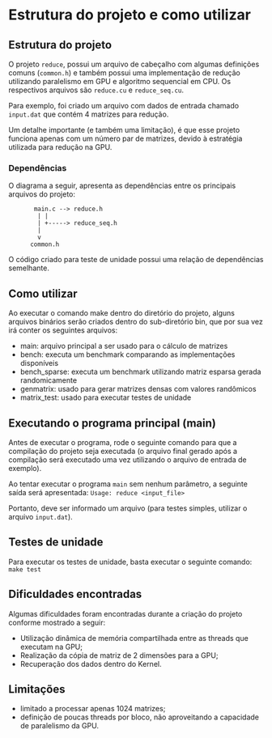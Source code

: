 # Estrutura do projeto e como utilizar

## Estrutura do projeto

  O projeto `reduce`, possui um arquivo de cabeçalho com algumas definições comuns (`common.h`) e também possui uma implementação de redução utilizando paralelismo em GPU e algoritmo sequencial em CPU. Os respectivos arquivos são `reduce.cu` e `reduce_seq.cu`.

  Para exemplo, foi criado um arquivo com dados de entrada chamado `input.dat` que contém 4 matrizes para redução.

  Um detalhe importante (e também uma limitação), é que esse projeto funciona apenas com um número par de matrizes, devido à estratégia utilizada para redução na GPU.

### Dependências

  O diagrama a seguir, apresenta as dependências entre os principais arquivos do projeto:

```
       main.c --> reduce.h
        | |
        | +-----> reduce_seq.h
        |
        v
      common.h
```

  O código criado para teste de unidade possui uma relação de dependências semelhante.

## Como utilizar

  Ao executar o comando make dentro do diretório do projeto, alguns arquivos binários serão criados dentro do sub-diretório bin, que por sua vez irá conter os seguintes arquivos:

  - main: arquivo principal a ser usado para o cálculo de matrizes
  - bench: executa um benchmark comparando as implementações disponíveis
  - bench_sparse: executa um benchmark utilizando matriz esparsa gerada randomicamente
  - genmatrix: usado para gerar matrizes densas com valores randômicos
  - matrix_test: usado para executar testes de unidade

## Executando o programa principal (main)

  Antes de executar o programa, rode o seguinte comando para que a compilação do projeto seja executada (o arquivo final gerado após a compilação será executado uma vez utilizando o arquivo de entrada de exemplo).

  Ao tentar executar o programa `main` sem nenhum parâmetro, a seguinte saída será apresentada:
  `Usage: reduce <input_file>`

  Portanto, deve ser informado um arquivo (para testes simples, utilizar o arquivo `input.dat`).

## Testes de unidade

  Para executar os testes de unidade, basta executar o seguinte comando:
  `make test`

## Dificuldades encontradas

  Algumas dificuldades foram encontradas durante a criação do projeto conforme mostrado a seguir:
  - Utilização dinâmica de memória compartilhada entre as threads que executam na GPU;
  - Realização da cópia de matriz de 2 dimensões para a GPU;
  - Recuperação dos dados dentro do Kernel.

## Limitações

  - limitado a processar apenas 1024 matrizes;
  - definição de poucas threads por bloco, não aproveitando a capacidade de paralelismo da GPU.
